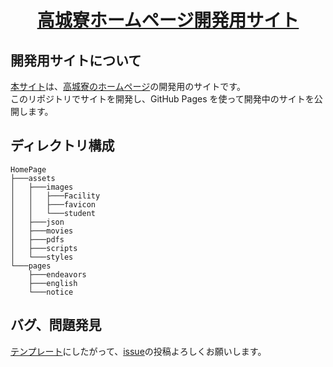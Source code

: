 <div align="center">
<a href="https://takajodormitory.github.io/HomePage/">

# 高城寮ホームページ開発用サイト

</a>

</div>

## 開発用サイトについて

[本サイト](https://takajodormitory.github.io/HomePage/index.html)は、[高城寮のホームページ](https://dormitory.tokuyama.ac.jp/)の開発用のサイトです。  
このリポジトリでサイトを開発し、GitHub Pages を使って開発中のサイトを公開します。

## ディレクトリ構成

```
HomePage
├───assets
│   ├───images
│   │   ├───Facility
│   │   ├───favicon
│   │   └───student
│   ├───json
│   ├───movies
│   ├───pdfs
│   ├───scripts
│   └───styles
└───pages
    ├───endeavors
    ├───english
    └───notice

```

## バグ、問題発見

[テンプレート](https://github.com/TakajoDormitory/HomePage/issues/new/choose)にしたがって、[issue](https://github.com/TakajoDormitory/HomePage/issues)の投稿よろしくお願いします。
